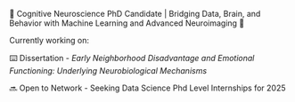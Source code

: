 🧠 Cognitive Neuroscience PhD Candidate | Bridging Data, Brain, and Behavior with Machine Learning and Advanced Neuroimaging 🚀

Currently working on:

  ⌨️ Dissertation - *Early Neighborhood Disadvantage and Emotional Functioning: Underlying Neurobiological Mechanisms*
  
  🔜 Open to Network - Seeking Data Science Phd Level Internships for 2025



<!--
**melissamhansen/melissamhansen** is a ✨ _special_ ✨ repository because its `README.md` (this file) appears on your GitHub profile.

Here are some ideas to get you started:

- 🔭 I’m currently working on ...
- 🌱 I’m currently learning ...
- 👯 I’m looking to collaborate on ...
- 🤔 I’m looking for help with ...
- 💬 Ask me about ...
- 📫 How to reach me: ...
- 😄 Pronouns: ...
- ⚡ Fun fact: ...
-->
